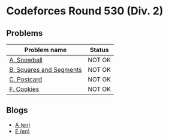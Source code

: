 # Codeforces Round 530 (Div. 2)

## Problems

|Problem name|Status|
|------------|---------|
| [A. Snowball](problems/A._Snowball.md)|NOT OK|
| [B. Squares and Segments](problems/B._Squares_and_Segments.md)|NOT OK|
| [C. Postcard](problems/C._Postcard.md)|NOT OK|
| [F. Cookies](problems/F._Cookies.md)|NOT OK|
## Blogs

- [A (en)](blogs/A_(en).md)
- [E (en)](blogs/E_(en).md)
